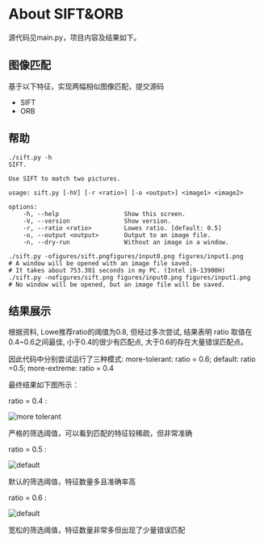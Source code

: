 # About SIFT&ORB

源代码见main.py，项目内容及结果如下。

## 图像匹配

基于以下特征，实现两幅相似图像匹配，提交源码

- SIFT
- ORB

## 帮助

```shell
./sift.py -h
SIFT.

Use SIFT to match two pictures.

usage: sift.py [-hV] [-r <ratio>] [-o <output>] <image1> <image2>

options:
    -h, --help                  Show this screen.
    -V, --version               Show version.
    -r, --ratio <ratio>         Lowes ratio. [default: 0.5]
    -o, --output <output>       Output to an image file.
    -n, --dry-run               Without an image in a window.
    
./sift.py -ofigures/sift.pngfigures/input0.png figures/input1.png
# A window will be opened with an image file saved.
# It takes about 753.301 seconds in my PC. (Intel i9-13900H)
./sift.py -nofigures/sift.png figures/input0.png figures/input1.png
# No window will be opened, but an image file will be saved.
```

## 结果展示

根据资料, Lowe推荐ratio的阈值为0.8, 但经过多次尝试, 结果表明
ratio 取值在0.4~0.6之间最佳, 小于0.4的很少有匹配点, 大于0.6的存在大量错误匹配点。

因此代码中分别尝试运行了三种模式:
more-tolerant: ratio = 0.6;
default: ratio =0.5;
more-extreme: ratio = 0.4

最终结果如下图所示：

<procedure title="生成图像" id="sift">
    <step>
        <p>ratio = 0.4 :</p>
        <img src="match_e.png" alt="more tolerant" border-effect='line'/>
        <p>严格的筛选阈值，可以看到匹配的特征较稀疏，但非常准确</p>
    </step>
    <step>
        <p>ratio = 0.5 :</p>
        <img src="match_d.png" alt="default" border-effect='line'/>
        <p>默认的筛选阈值，特征数量多且准确率高</p>
    </step>
    <step>
        <p>ratio = 0.6 :</p>
        <img src="match_t.png" alt="default" border-effect='line'/>
        <p>宽松的筛选阈值，特征数量非常多但出现了少量错误匹配</p>
    </step>
</procedure>
